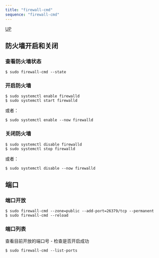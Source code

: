 ```yaml
---
title: "firewall-cmd"
sequence: "firewall-cmd"
---
```


[UP](/linux.html)


## 防火墙开启和关闭

### 查看防火墙状态

```text
$ sudo firewall-cmd --state
```

### 开启防火墙

```text
$ sudo systemctl enable firewalld
$ sudo systemctl start firewalld
```

或者：

```text
$ sudo systemctl enable --now firewalld
```

### 关闭防火墙

```text
$ sudo systemctl disable firewalld
$ sudo systemctl stop firewalld
```

或者：

```text
$ sudo systemctl disable --now firewalld
```

## 端口

### 端口开放

```text
$ sudo firewall-cmd --zone=public --add-port=26379/tcp --permanent
$ sudo firewall-cmd --reload
```

### 端口列表

查看目前开放的端口号 - 检查是否开启成功

```text
$ sudo firewall-cmd --list-ports
```
